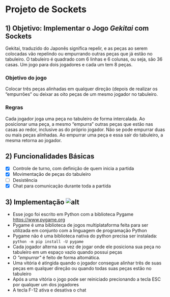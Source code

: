 #  Projeto de Sockets
## 1) Objetivo: Implementar o Jogo *Gekitai* com  Sockets
Gekitai, traduzido do Japonês significa repelir, e as peças ao serem colocadas vão repelindo
ou empurrando outras peças que já estão no tabuleiro. O tabuleiro é quadrado com 6 linhas
e 6 colunas, ou seja, são 36 casas. Um jogo para dois jogadores e cada um tem 8 peças.
### Objetivo do jogo
Colocar três peças alinhadas em qualquer direção (depois de realizar os “empurrões” ou
deixar as oito peças de um mesmo jogador no tabuleiro.
### Regras
Cada jogador joga uma peça no tabuleiro de forma intercalada. Ao posicionar uma peça, a
mesmo “empurra” outras peças que estão nas casas ao redor, inclusive as do próprio
jogador. Não se pode empurrar duas ou mais peças alinhadas. Ao empurrar uma peça e essa
sair do tabuleiro, a mesma retorna ao jogador.
## 2) Funcionalidades Básicas
- [x] Controle de turno, com definição de quem inicia a partida
- [x] Movimentação de peças do tabuleiro
- [ ] Desistência
- [x] Chat para comunicação durante toda a partida
## 3) Implementação ![alt](https://www.pygame.org/docs/_static/pygame_tiny.png?f=webp&w=12)
- Esse jogo foi escrito em Python com a biblioteca Pygame <https://www.pygame.org>
- Pygame é uma biblioteca de jogos multiplataforma feita para ser utilizada em conjunto com a linguagem de programação Python
- Pygame não é uma biblioteca nativa do python precisa ser instalada:   
`python -m pip install -U pygame`
- Cada jogador alterna sua vez de jogar onde ele posiciona sua peça no tabuleiro em um espaço vazio quando possui peças
- O *"empurrar"* é feito de forma altomática.
- Uma vitória é atingida quando o jogador consegue alinhar três de suas peças em qualquer direção ou quando todas suas peças estão no tabuleiro
- Após a uma vitória o jogo pode ser reiniciado precionando a tecla ESC por qualquer um dos jogadores
- A tecla F-12 ativa e desativa o chat
